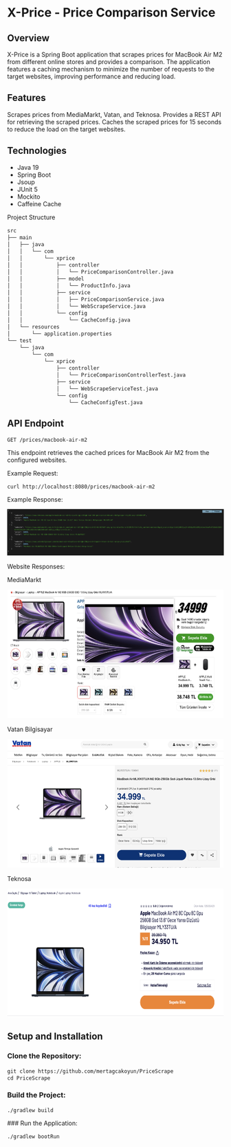 # X-Price - Price Comparison Service
## Overview
X-Price is a Spring Boot application that scrapes prices for MacBook Air M2 from different online stores and provides a comparison. The application features a caching mechanism to minimize the number of requests to the target websites, improving performance and reducing load.

## Features
Scrapes prices from MediaMarkt, Vatan, and Teknosa.
Provides a REST API for retrieving the scraped prices.
Caches the scraped prices for 15 seconds to reduce the load on the target websites.

## Technologies
- Java 19
- Spring Boot
- Jsoup
- JUnit 5
- Mockito
- Caffeine Cache

Project Structure
```
src
├── main
│   ├── java
│   │   └── com
│   │       └── xprice
│   │           ├── controller
│   │           │   └── PriceComparisonController.java
│   │           ├── model
│   │           │   └── ProductInfo.java
│   │           ├── service
│   │           │   ├── PriceComparisonService.java
│   │           │   └── WebScrapeService.java
│   │           └── config
│   │               └── CacheConfig.java
│   └── resources
│       └── application.properties
└── test
    └── java
        └── com
            └── xprice
                ├── controller
                │   └── PriceComparisonControllerTest.java
                ├── service
                │   └── WebScrapeServiceTest.java
                └── config
                    └── CacheConfigTest.java
```

## API Endpoint
```
GET /prices/macbook-air-m2
```
This endpoint retrieves the cached prices for MacBook Air M2 from the configured websites.

Example Request:
```
curl http://localhost:8080/prices/macbook-air-m2
```
Example Response:

<img src="https://github.com/mertagcakoyun/PriceScraper/blob/main/assets/response.png" alt="Alt text" title="Optional title">

Website Responses:

MediaMarkt

<img src="https://github.com/mertagcakoyun/PriceScraper/blob/main/assets/mediamarkt.png" alt="MediaMarkt" title="MediaMarkt" width="600" height="300">

Vatan Bilgisayar

<img src="https://github.com/mertagcakoyun/PriceScraper/blob/main/assets/vatan.png" alt="Vatan" title="Optional title" width="600" height="300">

Teknosa

<img src="https://github.com/mertagcakoyun/PriceScraper/blob/main/assets/teknosa.png" alt="Teknosa" title="Optional title" width="600" height="300">


## Setup and Installation

### Clone the Repository:
```
git clone https://github.com/mertagcakoyun/PriceScrape
cd PriceScrape
```

### Build the Project:
```
./gradlew build
```

### Run the Application:
```
./gradlew bootRun
```

